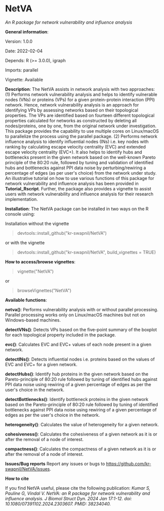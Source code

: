 # NetVA
<i> An R package for network vulnerability and influence analysis </i>

<b>General information</b>:

Version: 1.0.0

Date: 2022-02-04

Depends: R (>= 3.0.0), igraph

Imports: parallel

Vignette: Available

<b>Description</b>: The NetVA assists in network analysis with two approaches: (1) Performs network vulnerability analysis and helps to identify vulnerable nodes (VNs) or proteins (VPs) for a given protein-protein interaction (PPI) network. Hence, network vulnerability analysis is an approach for identifying VPs by assessing networks based on their topological properties. The VPs are identified based on fourteen different topological properties calculated for networks as constructed by deleting all nodes/proteins, one by one, from the original network under investigation. This package provides the capability to use multiple cores on Linux/macOS to parallelize the process using the parallel package. (2) Performs network influence analysis to identify influential nodes (INs) i.e. key nodes with ranking by calculating escape velocity centrality (EVC) and extended escape velocity centrality (EVC+). It also helps to identify hubs and bottlenecks present in the given network based on the well-known Pareto principle of the 80:20 rule, followed by tuning and validation of identified hubs and bottlenecks against PPI data noise by perturbing/rewiring a percentage of edges (as per user's choice) from the network under study. An illustrative tutorial on how to use various functions of this package for network vulnerability and influence analysis has been provided in <b>Tutorial_Rscript</b>. Further, the package also provides a vignette to assist users with network vulnerability and influence analysis for their research implementation.

<b>Installation</b>: The NetVA package can be installed in two ways on the R console using:

Installation without the vignette
> devtools::install_github("kr-swapnil/NetVA")

or with the vignette
> devtools::install_github("kr-swapnil/NetVA", build_vignettes = TRUE)

<b>How to access/browse vignettes</b>: 
> vignette("NetVA")

or
> browseVignettes("NetVA")

<b>Available functions</b>:
	
  <b>netva()</b>: Performs vulnerability analysis with or without parallel processing. Parallel processing works only on Linux/macOS machines but not on Windows-based machines.
  
  <b>detectVNs()</b>: Detects VPs based on the five-point summary of the boxplot for each topological property included in the package.
  
  <b>evc()</b>: Calculates EVC and EVC+ values of each node present in a given network.
  
  <b>detectINs()</b>: Detects influential nodes i.e. proteins based on the values of EVC and EVC+ for a given network.
  
  <b>detectHubs()</b>: Identify hub proteins in the given network based on the Pareto-principle of 80:20 rule followed by tuning of identified hubs against PPI data noise using rewiring of a given percentage of edges as per the user's choice in the network.
  
  <b>detectBottlenecks()</b>: Identify bottleneck proteins in the given network based on the Pareto-principle of 80:20 rule followed by tuning of identified bottlenecks against PPI data noise using rewiring of a given percentage of edges as per the user's choice in the network.
	
  <b>heterogeneity()</b>: Calculates the value of heterogeneity for a given network.
  
  <b>cohesiveness()</b>: Calculates the cohesiveness of a given network as it is or after the removal of a node of interest.
  
  <b>compactness()</b>: Calculates the compactness of a given network as it is or after the removal of a node of interest.

<b>Issues/Bug reports</b> 
Report any issues or bugs to https://github.com/kr-swapnil/NetVA/issues.

<b>How to cite</b>

If you find NetVA useful, please cite the following publication:
<i>Kumar S, Pauline G, Vindal V. NetVA: an R package for network vulnerability and influence analysis. J Biomol Struct Dyn. 2024 Jan 17:1-12. doi: 10.1080/07391102.2024.2303607. PMID: 38234040.</i>
